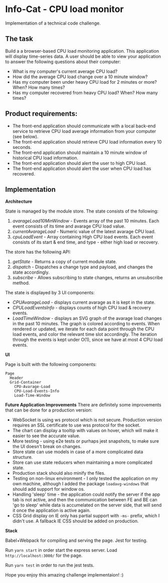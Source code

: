 # Info-Cat - CPU load monitor
Implementation of a technical code challenge.

## The task
Build a a browser-based CPU load monitoring application. This application will display time-series data.
A user should be able to view your application to answer the following questions about their computer:

- What is my computer's current average CPU load?
- How did the average CPU load change over a 10 minute window?
- Has my computer been under heavy CPU load for 2 minutes or more? When? How many times?
- Has my computer recovered from heavy CPU load? When? How many times?

## Product requirements:

- The front-end application should communicate with a local back-end service to retrieve CPU load average information from your computer (see below).
- The front-end application should retrieve CPU load information every 10 seconds.
- The front-end application should maintain a 10 minute window of historical CPU load information.
- The front-end application should alert the user to high CPU load.
- The front-end application should alert the user when CPU load has recovered.

## Implementation
**Architecture**

State is managed by the module store. The state consists of the following:
1. _avarageLoad10MinWindow_ - Events array of the past 10 minutes. Each event consists of its time and avarage CPU load value.
2. _currentAvarageLoad_ - Numeric value of the latest avarage CPU load.
3. _cpuLoadEvent_ - Array containing High CPU load events. Each event consists of its start & end time, and type - either high load or recovery.


The store has the following API:
1. _getState_ - Returns a copy of current module state.
2. _dispatch_ - Dispatches a change type and payload, and changes the state accordingly.
1. _subscribe_ - Allows subscribing to state changes, returns an unsubscribe method.


The state is displayed by 3 UI components:
- _CPUAvarageLoad_ - displays current avarage as it is kept in the state.
- _CPULoadEventsInfo_ - displays counts of high CPU load & recovery events.
- _LoadTimeWindow_ - displays an SVG graph of the avarage load changes in the past 10 minutes. The graph is colored according to events. When rendered or updated, we iterate for each data point through the CPU load events, and color the relevant time slot accordingly. The iteration through the events is kept under O(1), since we have at most 4 CPU load events.


**UI**

Page is built with the following components:
```
Page
  Header
  Grid-Container
    CPU-Avarage-Load
    CPU-Load-Events-Info
    Load-Time-Window
```

**Future Application Improvements**
There are definitely some improvements that can be done for a production version:
- WebSocket is using ws protocol which is not secure. Production version requires an SSL certificate to use wss protocol for the socket.
- The chart can display a tooltip with values on hover, which will make it easier to see the accurate value.
- More testing - using e2e tests or purhaps jest snapshots, to make sure the UI doesn't break on changes.
- Store state can use models in case of a more complicated data structure.
- Store can use state reducers when maintaining a more complicated state.
- Production stack should also minify the files.
- Testing on non-linux environment - I only tested the application on my own machine, although I added the package `loadavg-windows` that should add support for window os.
- Handling 'sleep' time - the application could notify the server if the app tab is not active, and then the communication between FE and BE can 'go to sleep' while data is accumelated on the server side, that will send it once the application is active again.
- CSS Grid display on IE only has partial support with `-ms-` prefix, which I didn't use. A fallback IE CSS should be added on production.


**Stack**

Babel+Webpack for compiling and serving the page.
Jest for testing.
    

Run `yarn start` in order start the express server. Load `http://localhost:3000/` for the page.

Run `yarn test` in order to run the jest tests.


Hope you enjoy this amazing challenge implementaion! :)
